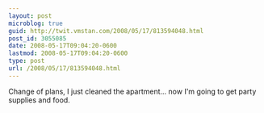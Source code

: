 ```yaml
---
layout: post
microblog: true
guid: http://twit.vmstan.com/2008/05/17/813594048.html
post_id: 3055085
date: 2008-05-17T09:04:20-0600
lastmod: 2008-05-17T09:04:20-0600
type: post
url: /2008/05/17/813594048.html
---
```

Change of plans, I just cleaned the apartment... now I'm going to get party supplies and food.
